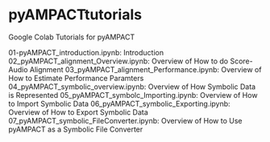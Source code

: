 # pyAMPACTtutorials
Google Colab Tutorials for pyAMPACT

01-pyAMPACT_introduction.ipynb: Introduction
02_pyAMPACT_alignment_Overview.ipynb: Overview of How to do Score-Audio Alignment 
03_pyAMPACT_alignment_Performance.ipynb: Overview of How to Estimate Performance Paramters
04_pyAMPACT_symbolic_overview.ipynb: Overview of How Symbolic Data is Represented
05_pyAMPACT_symbolc_Importing.ipynb: Overview of How to Import Symbolic Data
06_pyAMPACT_symbolic_Exporting.ipynb: Overview of How to Export Symbolic Data
07_pyAMPACT_symbolic_FileConverter.ipynb: Overview of How to Use pyAMPACT as a Symbolic File Converter
